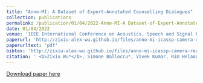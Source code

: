 ```yaml
---
title: "Anno-MI: A Dataset of Expert-Annotated Counselling Dialogues"
collection: publications
permalink: /publication/01/04/2022-Anno-MI-A Dataset-of-Expert-Annotated-Counselling-Dialogues
date: 01/04/2022
venue: 'IEEE International Conference on Acoustics, Speech and Signal Processing'
paperurl: 'http://zixiu-alex-wu.github.io/files/anno-mi-icassp-camera-ready.pdf'
paperurltext: 'pdf'
bibtex: 'http://zixiu-alex-wu.github.io/files/anno-mi-icassp-camera-ready.bib'
citation: ' <b>Zixiu Wu*</b>, Simone Balloccu*, Vivek Kumar, Rim Helaoui, Ehud Reiter, Diego Reforgiato Recupero, Daniele Riboni. Anno-MI: A Dataset of Expert-Annotated Counselling Dialogues. In <i>IEEE International Conference on Acoustics, Speech and Signal Processing</i>, 2022.'
---
```


<a href='http://zixiu-alex-wu.github.io/files/anno-mi-icassp-camera-ready.pdf'>Download paper here</a>
